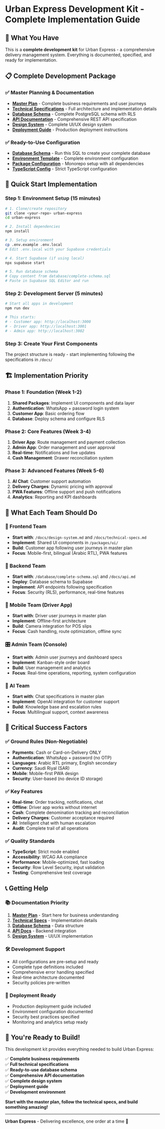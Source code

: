 # Urban Express Development Kit - Complete Implementation Guide

## 🎯 What You Have

This is a **complete development kit** for Urban Express - a comprehensive delivery management system. Everything is documented, specified, and ready for implementation.

## 📋 Complete Development Package

### ✅ Master Planning & Documentation
- **[Master Plan](./docs/master-plan.md)** - Complete business requirements and user journeys
- **[Technical Specifications](./docs/technical-specs.md)** - Full architecture and implementation details
- **[Database Schema](./docs/database-schema.md)** - Complete PostgreSQL schema with RLS
- **[API Documentation](./docs/api.md)** - Comprehensive REST API specification
- **[Design System](./docs/design-system.md)** - Complete UI/UX design system
- **[Deployment Guide](./docs/deployment.md)** - Production deployment instructions

### ✅ Ready-to-Use Configuration
- **[Database Schema](./database/complete-schema.sql)** - Run this SQL to create your complete database
- **[Environment Template](./.env.example)** - Complete environment configuration
- **[Package Configuration](./package.json)** - Monorepo setup with all dependencies
- **[TypeScript Config](./tsconfig.json)** - Strict TypeScript configuration

## 🚀 Quick Start Implementation

### Step 1: Environment Setup (15 minutes)
```bash
# 1. Clone/create repository
git clone <your-repo> urban-express
cd urban-express

# 2. Install dependencies
npm install

# 3. Setup environment
cp .env.example .env.local
# Edit .env.local with your Supabase credentials

# 4. Start Supabase (if using local)
npx supabase start

# 5. Run database schema
# Copy content from database/complete-schema.sql
# Paste in Supabase SQL Editor and run
```

### Step 2: Development Server (5 minutes)
```bash
# Start all apps in development
npm run dev

# This starts:
# - Customer app: http://localhost:3000
# - Driver app: http://localhost:3001  
# - Admin app: http://localhost:3002
```

### Step 3: Create Your First Components
The project structure is ready - start implementing following the specifications in `/docs/`

## 🏗️ Implementation Priority

### Phase 1: Foundation (Week 1-2)
1. **Shared Packages**: Implement UI components and data layer
2. **Authentication**: WhatsApp + password login system
3. **Customer App**: Basic ordering flow
4. **Database**: Deploy schema and configure RLS

### Phase 2: Core Features (Week 3-4)  
1. **Driver App**: Route management and payment collection
2. **Admin App**: Order management and user approval
3. **Real-time**: Notifications and live updates
4. **Cash Management**: Drawer reconciliation system

### Phase 3: Advanced Features (Week 5-6)
1. **AI Chat**: Customer support automation
2. **Delivery Charges**: Dynamic pricing with approval
3. **PWA Features**: Offline support and push notifications
4. **Analytics**: Reporting and KPI dashboards

## 💼 What Each Team Should Do

### 🎨 Frontend Team
- **Start with**: `/docs/design-system.md` and `/docs/technical-specs.md`
- **Implement**: Shared UI components in `/packages/ui/`
- **Build**: Customer app following user journeys in master plan
- **Focus**: Mobile-first, bilingual (Arabic RTL), PWA features

### 🔧 Backend Team  
- **Start with**: `/database/complete-schema.sql` and `/docs/api.md`
- **Deploy**: Database schema to Supabase
- **Implement**: API endpoints following specification
- **Focus**: Security (RLS), performance, real-time features

### 📱 Mobile Team (Driver App)
- **Start with**: Driver user journeys in master plan
- **Implement**: Offline-first architecture
- **Build**: Camera integration for POS slips
- **Focus**: Cash handling, route optimization, offline sync

### 🎛️ Admin Team (Console)
- **Start with**: Admin user journeys and dashboard specs
- **Implement**: Kanban-style order board  
- **Build**: User management and analytics
- **Focus**: Real-time operations, reporting, system configuration

### 🤖 AI Team
- **Start with**: Chat specifications in master plan
- **Implement**: OpenAI integration for customer support
- **Build**: Knowledge base and escalation rules
- **Focus**: Multilingual support, context awareness

## 🔑 Critical Success Factors

### ✅ Ground Rules (Non-Negotiable)
- **Payments**: Cash or Card-on-Delivery ONLY
- **Authentication**: WhatsApp + password (no OTP)
- **Languages**: Arabic RTL primary, English secondary
- **Currency**: Saudi Riyal (SAR)
- **Mobile**: Mobile-first PWA design
- **Security**: User-based (no device ID storage)

### ✅ Key Features
- **Real-time**: Order tracking, notifications, chat
- **Offline**: Driver app works without internet
- **Cash**: Complete denomination tracking and reconciliation  
- **Delivery Charges**: Customer acceptance required
- **AI**: Intelligent chat with human escalation
- **Audit**: Complete trail of all operations

### ✅ Quality Standards
- **TypeScript**: Strict mode enabled
- **Accessibility**: WCAG AA compliance
- **Performance**: Mobile-optimized, fast loading
- **Security**: Row Level Security, input validation
- **Testing**: Comprehensive test coverage

## 📞 Getting Help

### 📚 Documentation Priority
1. **[Master Plan](./docs/master-plan.md)** - Start here for business understanding
2. **[Technical Specs](./docs/technical-specs.md)** - Implementation details
3. **[Database Schema](./docs/database-schema.md)** - Data structure
4. **[API Docs](./docs/api.md)** - Backend integration
5. **[Design System](./docs/design-system.md)** - UI/UX implementation

### 🛠️ Development Support
- All configurations are pre-setup and ready
- Complete type definitions included
- Comprehensive error handling specified
- Real-time architecture documented
- Security policies pre-written

### 🚀 Deployment Ready
- Production deployment guide included
- Environment configuration documented
- Security best practices specified
- Monitoring and analytics setup ready

## 🎉 You're Ready to Build!

This development kit provides everything needed to build Urban Express:

✅ **Complete business requirements**  
✅ **Full technical specifications**  
✅ **Ready-to-use database schema**  
✅ **Comprehensive API documentation**  
✅ **Complete design system**  
✅ **Deployment guide**  
✅ **Development environment**  

**Start with the master plan, follow the technical specs, and build something amazing!**

---

**Urban Express** - Delivering excellence, one order at a time 🚚